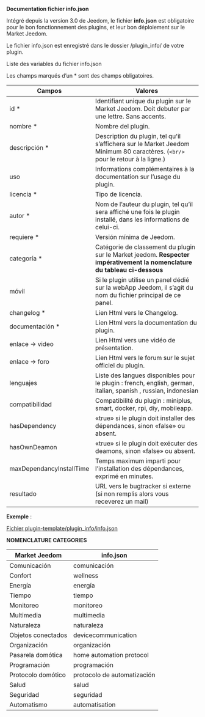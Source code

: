 **Documentation fichier info.json**

Intégré depuis la version 3.0 de Jeedom, le fichier **info.json** est obligatoire pour le bon fonctionnement des plugins, et leur bon déploiement sur le Market Jeedom.

Le fichier info.json est enregistré dans le dossier /plugin_info/ de votre plugin.

Liste des variables du fichier info.json

Les champs marqués d’un * sont des champs obligatoires.

Campos                   | Valores                                                                                                                   |
------------------------ | ------------------------------------------------------------------------------------------------------------------------- |
id *                     | Identifiant unique du plugin sur le Market Jeedom. Doit debuter par une lettre. Sans accents.                             |
nombre *                   | Nombre del plugin.                                                                                                            |
descripción *            | Description du plugin, tel qu'il s’affichera sur le Market Jeedom Minimum 80 caractères. (`<br/>` pour le retour à la ligne.)                                  |                                                                                     |
uso                    | Informations complémentaires à la documentation sur l’usage du plugin.                                                    |
licencia *                | Tipo de licencia.                                                                                                          |
autor *                 | Nom de l’auteur du plugin, tel qu’il sera affiché une fois le plugin installé, dans les informations de celui-ci.         |
requiere *                | Versión mínima de Jeedom.                                                                                                |
categoría *               | Catégorie de classement du plugin sur le Market jeedom. **Respecter impérativement la nomenclature du tableau ci-dessous** |
móvil                   | Si le plugin utilise un panel dédié sur la webApp Jeedom, il s’agit du nom du fichier principal de ce panel.   |
changelog *              | Lien Html vers le Changelog.                                                                                              |
documentación *          | Lien Html vers la documentation du plugin.                                                                                |
enlace -> video               | Lien Html vers une vidéo de présentation.                                                                                 |
enlace -> foro               | Lien Html vers le forum sur le sujet officiel du plugin.                                                                  |
lenguajes                | Liste des langues disponibles pour le plugin : french, english, german, italian, spanish , russian, indonesian            |
compatibilidad            | Compatibilité du plugin : miniplus, smart, docker, rpi, diy, mobileapp.                                                   |
hasDependency            | «true» si le plugin doit installer des dépendances, sinon «false» ou absent.                                              |
hasOwnDeamon             | «true» si le plugin doit exécuter des deamons, sinon «false» ou absent.                                                   |
maxDependancyInstallTime | Temps maximum imparti pour l’installation des dépendances, exprimé en minutes.                                            |
resultado                    | URL vers le bugtracker si externe (si non remplis alors vous receverez un mail)

**Exemple** :

[Fichier plugin-template/plugin_info/info.json](https://github.com/jeedom/plugin-template/blob/master/plugin_info/info.json)




**NOMENCLATURE CATEGORIES**

Market Jeedom         | info.json               |
--------------------- | ----------------------- |
Comunicación         | comunicación           |
Confort               | wellness                |
Energía               | energía                  |
Tiempo                 | tiempo                 |
Monitoreo            | monitoreo              |
Multimedia            | multimedia              |
Naturaleza                | naturaleza                  |
Objetos conectados      | devicecommunication     |
Organización          | organización            |
Pasarela domótica  | home automation protocol|
Programación         | programación             |
Protocolo domótico   | protocolo de automatización     |
Salud                 | salud                  |
Seguridad              | seguridad                |
Automatismo           | automatisation          |











  









